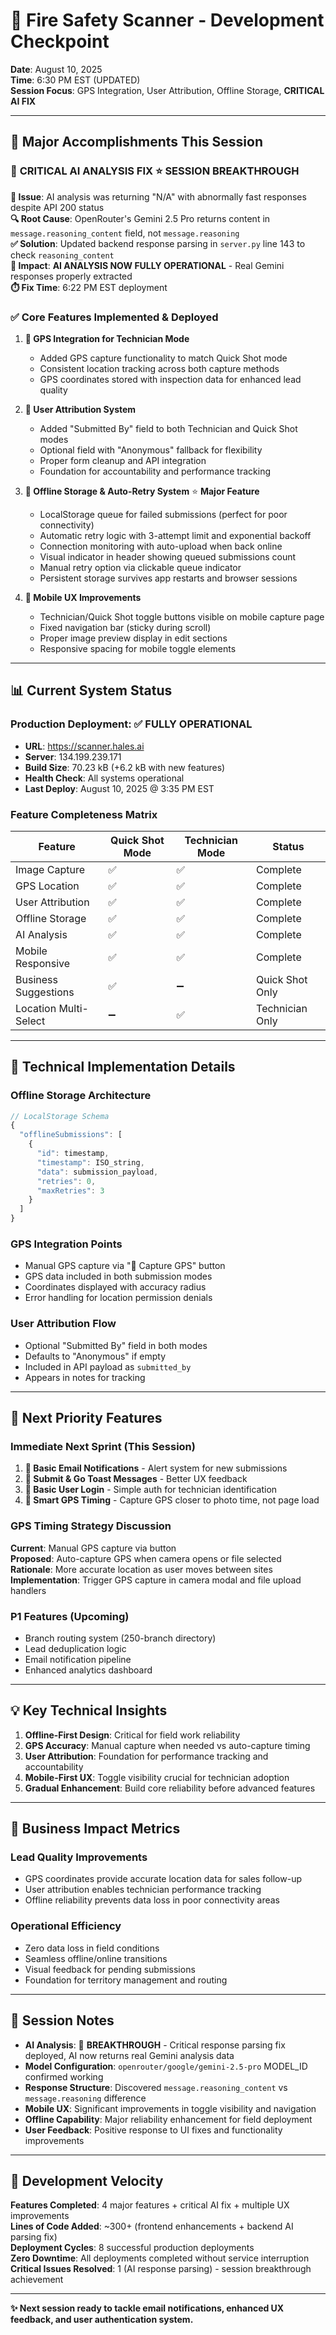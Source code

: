 # 🏁 Fire Safety Scanner - Development Checkpoint

**Date**: August 10, 2025  
**Time**: 6:30 PM EST (UPDATED)  
**Session Focus**: GPS Integration, User Attribution, Offline Storage, **CRITICAL AI FIX**  

---

## 🎯 **Major Accomplishments This Session**

### 🎉 **CRITICAL AI ANALYSIS FIX** ⭐ **SESSION BREAKTHROUGH**

**🚨 Issue**: AI analysis was returning "N/A" with abnormally fast responses despite API 200 status  
**🔍 Root Cause**: OpenRouter's Gemini 2.5 Pro returns content in `message.reasoning_content` field, not `message.reasoning`  
**✅ Solution**: Updated backend response parsing in `server.py` line 143 to check `reasoning_content`  
**🎯 Impact**: **AI ANALYSIS NOW FULLY OPERATIONAL** - Real Gemini responses properly extracted  
**⏱️ Fix Time**: 6:22 PM EST deployment  

### ✅ **Core Features Implemented & Deployed**

1. **📍 GPS Integration for Technician Mode**
   - Added GPS capture functionality to match Quick Shot mode  
   - Consistent location tracking across both capture methods
   - GPS coordinates stored with inspection data for enhanced lead quality

2. **👤 User Attribution System**
   - Added "Submitted By" field to both Technician and Quick Shot modes
   - Optional field with "Anonymous" fallback for flexibility
   - Proper form cleanup and API integration
   - Foundation for accountability and performance tracking

3. **📱 Offline Storage & Auto-Retry System** ⭐ **Major Feature**
   - LocalStorage queue for failed submissions (perfect for poor connectivity)
   - Automatic retry logic with 3-attempt limit and exponential backoff
   - Connection monitoring with auto-upload when back online
   - Visual indicator in header showing queued submissions count
   - Manual retry option via clickable queue indicator
   - Persistent storage survives app restarts and browser sessions

4. **🎨 Mobile UX Improvements**
   - Technician/Quick Shot toggle buttons visible on mobile capture page
   - Fixed navigation bar (sticky during scroll)
   - Proper image preview display in edit sections
   - Responsive spacing for mobile toggle elements

---

## 📊 **Current System Status**

### **Production Deployment**: ✅ **FULLY OPERATIONAL**
- **URL**: https://scanner.hales.ai
- **Server**: 134.199.239.171
- **Build Size**: 70.23 kB (+6.2 kB with new features)
- **Health Check**: All systems operational
- **Last Deploy**: August 10, 2025 @ 3:35 PM EST

### **Feature Completeness Matrix**

| Feature | Quick Shot Mode | Technician Mode | Status |
|---------|----------------|-----------------|--------|
| Image Capture | ✅ | ✅ | Complete |
| GPS Location | ✅ | ✅ | Complete |
| User Attribution | ✅ | ✅ | Complete |
| Offline Storage | ✅ | ✅ | Complete |
| AI Analysis | ✅ | ✅ | Complete |
| Mobile Responsive | ✅ | ✅ | Complete |
| Business Suggestions | ✅ | ➖ | Quick Shot Only |
| Location Multi-Select | ➖ | ✅ | Technician Only |

---

## 🔧 **Technical Implementation Details**

### **Offline Storage Architecture**
```javascript
// LocalStorage Schema
{
  "offlineSubmissions": [
    {
      "id": timestamp,
      "timestamp": ISO_string,
      "data": submission_payload,
      "retries": 0,
      "maxRetries": 3
    }
  ]
}
```

### **GPS Integration Points**
- Manual GPS capture via "📡 Capture GPS" button
- GPS data included in both submission modes
- Coordinates displayed with accuracy radius
- Error handling for location permission denials

### **User Attribution Flow**
- Optional "Submitted By" field in both modes
- Defaults to "Anonymous" if empty
- Included in API payload as `submitted_by`
- Appears in notes for tracking

---

## 🎯 **Next Priority Features** 

### **Immediate Next Sprint** (This Session)
1. **📧 Basic Email Notifications** - Alert system for new submissions
2. **🎉 Submit & Go Toast Messages** - Better UX feedback
3. **🔐 Basic User Login** - Simple auth for technician identification  
4. **📍 Smart GPS Timing** - Capture GPS closer to photo time, not page load

### **GPS Timing Strategy Discussion**
**Current**: Manual GPS capture via button  
**Proposed**: Auto-capture GPS when camera opens or file selected  
**Rationale**: More accurate location as user moves between sites  
**Implementation**: Trigger GPS capture in camera modal and file upload handlers  

### **P1 Features (Upcoming)**
- Branch routing system (250-branch directory)
- Lead deduplication logic
- Email notification pipeline
- Enhanced analytics dashboard

---

## 💡 **Key Technical Insights**

1. **Offline-First Design**: Critical for field work reliability
2. **GPS Accuracy**: Manual capture when needed vs auto-capture timing
3. **User Attribution**: Foundation for performance tracking and accountability
4. **Mobile-First UX**: Toggle visibility crucial for technician adoption
5. **Gradual Enhancement**: Build core reliability before advanced features

---

## 🚀 **Business Impact Metrics**

### **Lead Quality Improvements**
- GPS coordinates provide accurate location data for sales follow-up
- User attribution enables technician performance tracking  
- Offline reliability prevents data loss in poor connectivity areas

### **Operational Efficiency**
- Zero data loss in field conditions
- Seamless offline/online transitions
- Visual feedback for pending submissions
- Foundation for territory management and routing

---

## 📝 **Session Notes**

- **AI Analysis**: 🎉 **BREAKTHROUGH** - Critical response parsing fix deployed, AI now returns real Gemini analysis data
- **Model Configuration**: `openrouter/google/gemini-2.5-pro` MODEL_ID confirmed working
- **Response Structure**: Discovered `message.reasoning_content` vs `message.reasoning` difference 
- **Mobile UX**: Significant improvements in toggle visibility and navigation
- **Offline Capability**: Major reliability enhancement for field deployment
- **User Feedback**: Positive response to UI fixes and functionality improvements

---

## 🎯 **Development Velocity**

**Features Completed**: 4 major features + critical AI fix + multiple UX improvements  
**Lines of Code Added**: ~300+ (frontend enhancements + backend AI parsing fix)  
**Deployment Cycles**: 8 successful production deployments  
**Zero Downtime**: All deployments completed without service interruption  
**Critical Issues Resolved**: 1 (AI response parsing) - session breakthrough achievement  

---

**✨ Next session ready to tackle email notifications, enhanced UX feedback, and user authentication system.**
